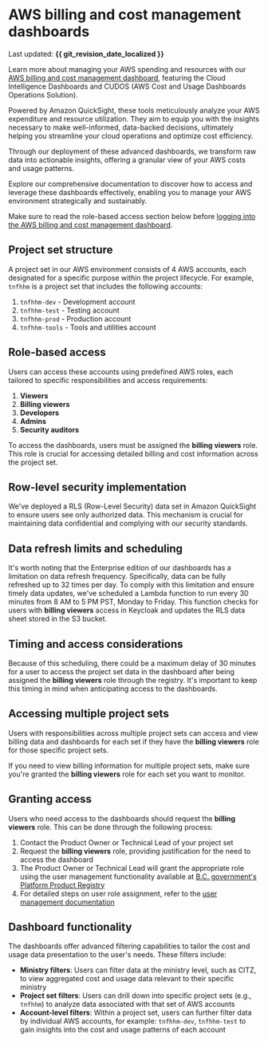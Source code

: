# AWS billing and cost management dashboards

Last updated: **{{ git_revision_date_localized }}**

Learn more about  managing your AWS spending and resources with our [AWS billing and cost management dashboard](https://loginproxy.gov.bc.ca/auth/realms/public-cloud/protocol/saml/clients/amazon-qs), featuring the Cloud Intelligence Dashboards and CUDOS (AWS Cost and Usage Dashboards Operations Solution).

Powered by Amazon QuickSight, these tools meticulously analyze your AWS expenditure and resource utilization. They aim to equip you with the insights necessary to make well-informed, data-backed decisions, ultimately helping you streamline your cloud operations and optimize cost efficiency.

Through our deployment of these advanced dashboards, we transform raw data into actionable insights, offering a granular view of your AWS costs and usage patterns.

Explore our comprehensive documentation to discover how to access and leverage these dashboards effectively, enabling you to manage your AWS environment strategically and sustainably.

Make sure to read the role-based access section below before [logging into the AWS billing and cost management dashboard](https://loginproxy.gov.bc.ca/auth/realms/public-cloud/protocol/saml/clients/amazon-qs).

## Project set structure

A project set in our AWS environment consists of 4 AWS accounts, each designated for a specific purpose within the project lifecycle. For example, `tnfhhm` is a project set that includes the following accounts:

1. `tnfhhm-dev` - Development account
2. `tnfhhm-test` - Testing account
3. `tnfhhm-prod` - Production account
4. `tnfhhm-tools` - Tools and utilities account

## Role-based access

Users can access these accounts using predefined AWS roles, each tailored to specific responsibilities and access requirements:

1. **Viewers**
2. **Billing viewers**
3. **Developers**
4. **Admins**
5. **Security auditors**

To access the dashboards, users must be assigned the **billing viewers** role. This role is crucial for accessing detailed billing and cost information across the project set.

## Row-level security implementation
We've deployed a RLS (Row-Level Security) data set in Amazon QuickSight to ensure users see only authorized data. This mechanism is crucial for maintaining data confidential and complying with our security standards.

## Data refresh limits and scheduling
It's worth noting that the Enterprise edition of our dashboards has a limitation on data refresh frequency. Specifically, data can be fully refreshed up to 32 times per day. To comply with this limitation and ensure timely data updates, we've scheduled a Lambda function to run every 30 minutes from 8 AM to 5 PM PST, Monday to Friday. This function checks for users with **billing viewers** access in Keycloak and updates the RLS data sheet stored in the S3 bucket.

## Timing and access considerations
Because of this scheduling, there could be a maximum delay of 30 minutes for a user to access the project set data in the dashboard after being assigned the **billing viewers** role through the registry. It's important to keep this timing in mind when anticipating access to the dashboards.

## Accessing multiple project sets
Users with responsibilities across multiple project sets can access and view billing data and dashboards for each set if they have the **billing viewers** role for those specific project sets.

If you need to view billing information for multiple project sets, make sure you're granted the **billing viewers** role for each set you want to monitor.

## Granting access

Users who need access to the dashboards should request the **billing viewers** role. This can be done through the following process:

1. Contact the Product Owner or Technical Lead of your project set
2. Request the **billing viewers** role, providing justification for the need to access the dashboard
3. The Product Owner or Technical Lead will grant the appropriate role using the user management functionality available at [B.C. government's Platform Product Registry](https://registry.developer.gov.bc.ca/public-cloud/products/all)
4. For detailed steps on user role assignment, refer to the [user management documentation](../design-build-and-deploy-an-application/user-management.md)


## Dashboard functionality

The dashboards offer advanced filtering capabilities to tailor the cost and usage data presentation to the user's needs. These filters include:

- **Ministry filters**: Users can filter data at the ministry level, such as CITZ, to view aggregated cost and usage data relevant to their specific ministry
- **Project set filters**: Users can drill down into specific project sets (e.g., `tnfhhm`) to analyze data associated with that set of AWS accounts
- **Account-level filters**: Within a project set, users can further filter data by individual AWS accounts, for example: `tnfhhm-dev`, `tnfhhm-test` to gain insights into the cost and usage patterns of each account
